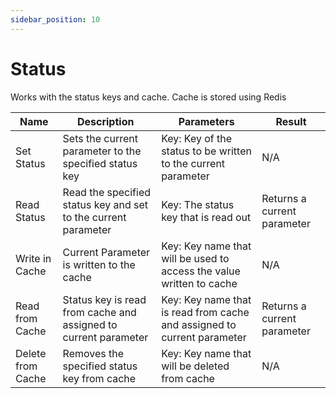 ```yaml
---
sidebar_position: 10
---
```


# Status

Works with the status keys and cache. Cache is stored using Redis

| Name              | Description                                                     | Parameters                                                              | Result                      |
| ----------------- | --------------------------------------------------------------- | ----------------------------------------------------------------------- | --------------------------- |
| Set Status        | Sets the current parameter to the specified status key          | Key: Key of the status to be written to the current parameter           | N/A                         |
| Read Status       | Read the specified status key and set to the current parameter  | Key: The status key that is read out                                    | Returns a current parameter |
| Write in Cache    | Current Parameter is written to the cache                       | Key: Key name that will be used to access the value written to cache    | N/A                         |
| Read from Cache   | Status key is read from cache and assigned to current parameter | Key: Key name that is read from cache and assigned to current parameter | Returns a current parameter |
| Delete from Cache | Removes the specified status key from cache                     | Key: Key name that will be deleted from cache                           | N/A                         |
